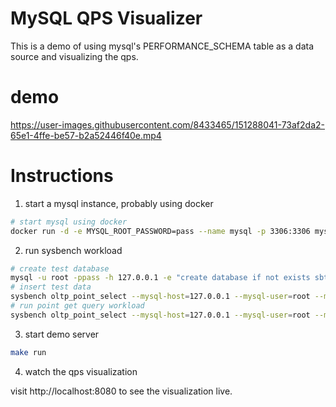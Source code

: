 # MySQL QPS Visualizer

This is a demo of using mysql's PERFORMANCE_SCHEMA table as a data source and visualizing the qps.


# demo

https://user-images.githubusercontent.com/8433465/151288041-73af2da2-65e1-4ffe-be57-b2a52446f40e.mp4


# Instructions

1. start a mysql instance, probably using docker

```bash
# start mysql using docker
docker run -d -e MYSQL_ROOT_PASSWORD=pass --name mysql -p 3306:3306 mysql
```

2. run sysbench workload

```bash
# create test database
mysql -u root -ppass -h 127.0.0.1 -e "create database if not exists sbtest;"
# insert test data
sysbench oltp_point_select --mysql-host=127.0.0.1 --mysql-user=root --mysql-password=pass --tables=1 --table-size=10000 --db-ps-mode=disable prepare
# run point get query workload
sysbench oltp_point_select --mysql-host=127.0.0.1 --mysql-user=root --mysql-password=pass --tables=1 --table-size=10000 --time=0 --report-interval=3 --db-ps-mode=disable run
```

3. start demo server

```bash
make run
```

4. watch the qps visualization

visit http://localhost:8080 to see the visualization live.
